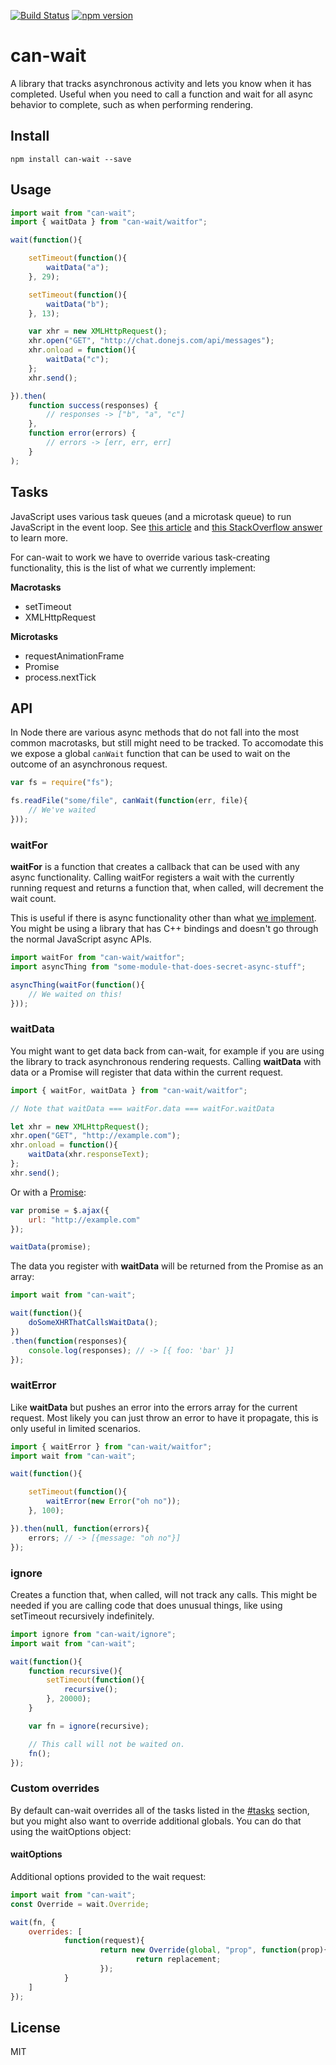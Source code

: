 [![Build Status](https://travis-ci.org/canjs/can-wait.svg?branch=master)](https://travis-ci.org/canjs/can-wait)
[![npm version](https://badge.fury.io/js/can-wait.svg)](http://badge.fury.io/js/can-wait)

# can-wait

A library that tracks asynchronous activity and lets you know when it has completed. Useful when you need to call a function and wait for all async behavior to complete, such as when performing rendering.

## Install

```
npm install can-wait --save
```

## Usage

```js
import wait from "can-wait";
import { waitData } from "can-wait/waitfor";

wait(function(){

	setTimeout(function(){
		waitData("a");
	}, 29);

	setTimeout(function(){
		waitData("b");
	}, 13);

	var xhr = new XMLHttpRequest();
	xhr.open("GET", "http://chat.donejs.com/api/messages");
	xhr.onload = function(){
		waitData("c");
	};
	xhr.send();

}).then(
	function success(responses) {
		// responses -> ["b", "a", "c"]
	},
	function error(errors) {
		// errors -> [err, err, err]
	}
);
```

## Tasks

JavaScript uses various task queues (and a microtask queue) to run JavaScript in the event loop. See [this article](https://jakearchibald.com/2015/tasks-microtasks-queues-and-schedules/) and [this StackOverflow answer](http://stackoverflow.com/questions/25915634/difference-between-microtask-and-macrotask-within-an-event-loop-context) to learn more.

For can-wait to work we have to override various task-creating functionality, this is the list of what we currently implement:

**Macrotasks**

* setTimeout
* XMLHttpRequest

**Microtasks**

* requestAnimationFrame
* Promise
* process.nextTick

## API

In Node there are various async methods that do not fall into the most common macrotasks, but still might need to be tracked. To accomodate this we expose a global `canWait` function that can be used to wait on the outcome of an asynchronous request.

```js
var fs = require("fs");

fs.readFile("some/file", canWait(function(err, file){
	// We've waited
}));
```

### waitFor

**waitFor** is a function that creates a callback that can be used with any async functionality. Calling waitFor registers a wait with the currently running request and returns a function that, when called, will decrement the wait count.

This is useful if there is async functionality other than what [we implement](#tasks). You might be using a library that has C++ bindings and doesn't go through the normal JavaScript async APIs.

```js
import waitFor from "can-wait/waitfor";
import asyncThing from "some-module-that-does-secret-async-stuff";

asyncThing(waitFor(function(){
	// We waited on this!
}));
```

### waitData

You might want to get data back from can-wait, for example if you are using the library to track asynchronous rendering requests. Calling **waitData** with data or a Promise will register that data within the current request.

```js
import { waitFor, waitData } from "can-wait/waitfor";

// Note that waitData === waitFor.data === waitFor.waitData

let xhr = new XMLHttpRequest();
xhr.open("GET", "http://example.com");
xhr.onload = function(){
	waitData(xhr.responseText);
};
xhr.send();
```

Or with a [Promise](https://developer.mozilla.org/en-US/docs/Web/JavaScript/Reference/Global_Objects/Promise):

```js
var promise = $.ajax({
	url: "http://example.com"
});

waitData(promise);
```

The data you register with **waitData** will be returned from the Promise as an array:

```js
import wait from "can-wait";

wait(function(){
	doSomeXHRThatCallsWaitData();
})
.then(function(responses){
	console.log(responses); // -> [{ foo: 'bar' }]
});
```

### waitError

Like **waitData** but pushes an error into the errors array for the current request. Most likely you can just throw an error to have it propagate, this is only useful in limited scenarios.

```js
import { waitError } from "can-wait/waitfor";
import wait from "can-wait";

wait(function(){

	setTimeout(function(){
		waitError(new Error("oh no"));
	}, 100);

}).then(null, function(errors){
	errors; // -> [{message: "oh no"}]
});
```

### ignore

Creates a function that, when called, will not track any calls. This might be needed if you are calling code that does unusual things, like using setTimeout recursively indefinitely.

```js
import ignore from "can-wait/ignore";
import wait from "can-wait";

wait(function(){
	function recursive(){
		setTimeout(function(){
			recursive();
		}, 20000);
	}

	var fn = ignore(recursive);

	// This call will not be waited on.
	fn();
});
```

### Custom overrides

By default can-wait overrides all of the tasks listed in the [#tasks](#Tasks) section, but you might also want to override additional globals. You can do that using the waitOptions object:

#### waitOptions

Additional options provided to the wait request:

```js
import wait from "can-wait";
const Override = wait.Override;

wait(fn, {
	overrides: [
			function(request){
					return new Override(global, "prop", function(prop){
							return replacement;
					});
			}
	]
});
```

## License

MIT
